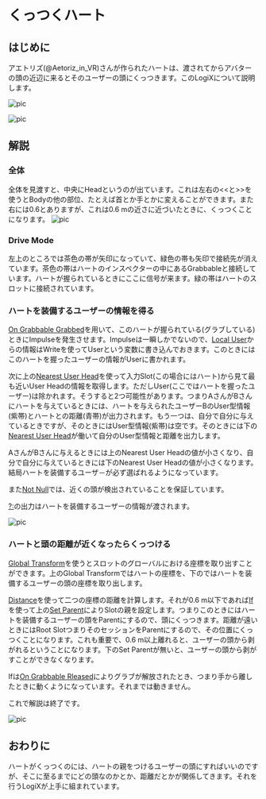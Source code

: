 # くっつくハート

## はじめに

アエトリズ(@Aetoriz_in_VR)さんが作られたハートは、渡されてからアバターの頭の近辺に来るとそのユーザーの頭にくっつきます。このLogiXについて説明します。

![pic](https://pbs.twimg.com/media/ETjQGOeUYAATJQl?format=jpg&name=large "pic")

![pic](https://pbs.twimg.com/media/ETjQNcBUYAEvt7q?format=jpg&name=medium "pic")


## 解説

### 全体
全体を見渡すと、中央にHeadというのが出ています。これは左右の<<と>>を使うとBodyの他の部位、たとえば首とか手とかに変えることができます。また右には0.6とありますが、これは0.6 mの近さに近づいたときに、くっつくことになります。
![pic](https://pbs.twimg.com/media/ETjQGMvU8AIoBnP?format=jpg&name=large "pic")

### Drive Mode
左上のところでは茶色の帯が矢印になっていて、緑色の帯も矢印で接続先が消えています。茶色の帯はハートのインスペクターの中にあるGrabbableと接続しています。ハートが握られているときにここに信号が来ます。緑の帯はハートのスロットに接続されています。

### ハートを装備するユーザーの情報を得る
[On Grabbable Grabbed](https://neosvrjp.memo.wiki/d/On%20Grabbable%20Grabbed)を用いて、このハートが握られている(グラブしている)ときにImpulseを発生させます。Impulseは一瞬しかでないので、[Local User](https://neosvrjp.memo.wiki/d/Local%20User)からの情報はWriteを使ってUserという変数に書き込んでおきます。このときにはこのハートを握ったユーザーの情報がUserに書かれます。

次に上の[Nearest User Head](https://neosvrjp.memo.wiki/d/Nearest%20User%20Head)を使って入力Slot(この場合にはハート)から見て最も近いUser Headの情報を取得します。ただしUser(ここではハートを握ったユーザー)は除かれます。そうすると2つ可能性があります。つまりAさんがBさんにハートを与えているときには、ハートを与えられたユーザーBのUser型情報(紫帯)とハートとの距離(青帯)が出力されます。もう一つは、自分で自分に与えているときですが、そのときにはUser型情報(紫帯)は空です。そのときには下の[Nearest User Head](https://neosvrjp.memo.wiki/d/Nearest%20User%20Head)が働いて自分のUser型情報と距離を出力します。

AさんがBさんに与えるときには上のNearest User Headの値が小さくなり、自分で自分に与えているときには下のNearest User Headの値が小さくなります。結局ハートを装備するユーザ－が必ず選ばれるようになっています。

また[Not Null](https://neosvrjp.memo.wiki/d/NotNull)では、近くの頭が検出されていることを保証しています。

[?:](https://neosvrjp.memo.wiki/d/%3f%3a)の出力はハートを装備するユーザーの情報が渡されます。


![pic](https://pbs.twimg.com/media/ETjQGM6UMAA2BKY?format=jpg&name=large "pic")

### ハートと頭の距離が近くなったらくっつける
[Global Transform](https://neosvrjp.memo.wiki/d/Global%20Transform)を使うとスロットのグローバルにおける座標を取り出すことができます。上のGlobal Transformではハートの座標を、下のではハートを装備するユーザーの頭の座標を取り出します。

[Distance](https://neosvrjp.memo.wiki/d/Distance)を使って二つの座標の距離を計算します。それが0.6 m以下であれば[If](https://neosvrjp.memo.wiki/d/If)を使って上の[Set Parent](https://neosvrjp.memo.wiki/d/Set%20Parent)によりSlotの親を設定します。つまりこのときにはハートを装備するユーザーの頭をParentにするので、頭にくっつきます。距離が遠いときにはRoot SlotつまりそのセッションをParentにするので、その位置にくっつくことになります。これも重要で、0.6 m以上離れると、ユーザーの頭から剥がれるということになります。下のSet Parentが無いと、ユーザーの頭から剥がすことができなくなります。

Ifは[On Grabbable Rleased](https://neosvrjp.memo.wiki/d/On%20Grabbable%20Released)によりグラブが解放されたとき、つまり手から離したときに動くようになっています。それまでは動きません。

これで解説は終了です。

![pic](https://pbs.twimg.com/media/ETjQGNlU0AAIdHc?format=jpg&name=large "pic")


## おわりに

ハートがくっつくのには、ハートの親をつけるユーザーの頭にすればいいのですが、そこに至るまでにどの頭なのかとか、距離だとかが関係してきます。それを行うLogiXが上手に組まれています。
